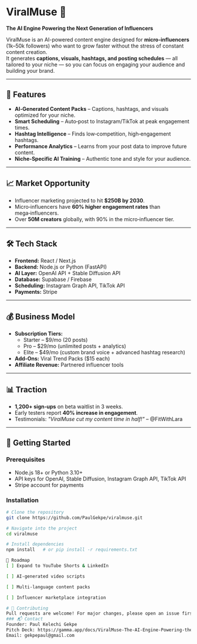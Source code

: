 # ViralMuse 🎯  
**The AI Engine Powering the Next Generation of Influencers**  

ViralMuse is an AI-powered content engine designed for **micro‑influencers** (1k–50k followers) who want to grow faster without the stress of constant content creation.  
It generates **captions, visuals, hashtags, and posting schedules** — all tailored to your niche — so you can focus on engaging your audience and building your brand.

---

## 🚀 Features
- **AI‑Generated Content Packs** – Captions, hashtags, and visuals optimized for your niche.
- **Smart Scheduling** – Auto‑post to Instagram/TikTok at peak engagement times.
- **Hashtag Intelligence** – Finds low‑competition, high‑engagement hashtags.
- **Performance Analytics** – Learns from your post data to improve future content.
- **Niche‑Specific AI Training** – Authentic tone and style for your audience.

---

## 📈 Market Opportunity
- Influencer marketing projected to hit **$250B by 2030**.
- Micro‑influencers have **60% higher engagement rates** than mega‑influencers.
- Over **50M creators** globally, with 90% in the micro‑influencer tier.

---

## 🛠 Tech Stack
- **Frontend:** React / Next.js  
- **Backend:** Node.js or Python (FastAPI)  
- **AI Layer:** OpenAI API + Stable Diffusion API  
- **Database:** Supabase / Firebase  
- **Scheduling:** Instagram Graph API, TikTok API  
- **Payments:** Stripe

---

## 💰 Business Model
- **Subscription Tiers:**  
  - Starter – $9/mo (20 posts)  
  - Pro – $29/mo (unlimited posts + analytics)  
  - Elite – $49/mo (custom brand voice + advanced hashtag research)  
- **Add‑Ons:** Viral Trend Packs ($15 each)  
- **Affiliate Revenue:** Partnered influencer tools

---

## 📊 Traction
- **1,200+ sign‑ups** on beta waitlist in 3 weeks.
- Early testers report **40% increase in engagement**.
- Testimonials: *"ViralMuse cut my content time in half!"* – @FitWithLara

---

## 🚀 Getting Started

### Prerequisites
- Node.js 18+ or Python 3.10+
- API keys for OpenAI, Stable Diffusion, Instagram Graph API, TikTok API
- Stripe account for payments

### Installation
```bash
# Clone the repository
git clone https://github.com/PaulGekpe/viralmuse.git

# Navigate into the project
cd viralmuse

# Install dependencies
npm install   # or pip install -r requirements.txt

📌 Roadmap
[ ] Expand to YouTube Shorts & LinkedIn

[ ] AI‑generated video scripts

[ ] Multi‑language content packs

[ ] Influencer marketplace integration

# 🤝 Contributing
Pull requests are welcome! For major changes, please open an issue first to discuss what you’d like to change
### 📬 Contact
Founder: Paul Kelechi Gekpe
Pitch Deck: https://gamma.app/docs/ViralMuse-The-AI-Engine-Powering-the-Next-Generation-of-Influence-4o7oudv3vk7vppa
Email: gekpepaul@gmail.com
